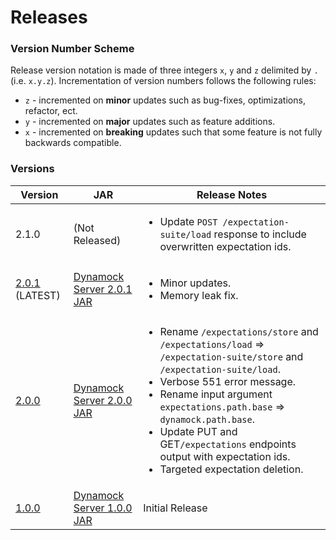 # Releases

### Version Number Scheme
Release version notation is made of three integers `x`, `y` and `z` delimited by `.` (i.e. `x.y.z`). Incrementation of version numbers follows the following rules:
- `z` - incremented on **minor** updates such as bug-fixes, optimizations, refactor, ect.
- `y` - incremented on **major** updates such as feature additions.
- `x` - incremented on **breaking** updates such that some feature is not fully backwards compatible.

### Versions

|Version|JAR|Release Notes|
|---|---|---|
|2.1.0|(Not Released)|<ul><li>Update `POST /expectation-suite/load` response to include overwritten expectation ids.</li></ul> |
|[2.0.1](https://github.com/dzegel/DynamockServer/tree/Version_2.0.1) (LATEST)|[Dynamock Server 2.0.1 JAR](https://github.com/dzegel/DynamockServer/blob/Version_2.0.1/releases/DynamockServer-2.0.1.jar)|<ul><li>Minor updates.</li><li>Memory leak fix.</li></ul>|
|[2.0.0](https://github.com/dzegel/DynamockServer/tree/Version_2.0.0)|[Dynamock Server 2.0.0 JAR](https://github.com/dzegel/DynamockServer/blob/Version_2.0.0/releases/DynamockServer-2.0.0.jar)|<ul><li>Rename `/expectations/store` and `/expectations/load` => `/expectation-suite/store` and `/expectation-suite/load`.</li><li>Verbose 551 error message.</li><li>Rename input argument `expectations.path.base` => `dynamock.path.base`.</li><li>Update PUT and GET`/expectations` endpoints output with expectation ids.</li><li>Targeted expectation deletion.</li></ul>|
|[1.0.0](https://github.com/dzegel/DynamockServer/tree/Version_1.0.0)|[Dynamock Server 1.0.0 JAR](https://github.com/dzegel/DynamockServer/blob/Version_1.0.0/releases/DynamockServer-1.0.0.jar)|Initial Release|
